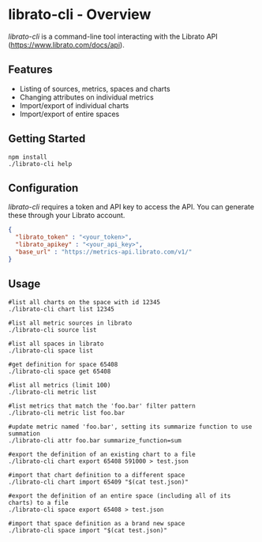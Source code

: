 # librato-cli - Overview #

_librato-cli_ is a command-line tool interacting with the Librato API (https://www.librato.com/docs/api).

## Features ##
* Listing of sources, metrics, spaces and charts
* Changing attributes on individual metrics
* Import/export of individual charts
* Import/export of entire spaces

## Getting Started ##
```
npm install
./librato-cli help
```

## Configuration ##
_librato-cli_ requires a token and API key to access the API. You can generate these through your Librato account.

```json
{
  "librato_token" : "<your_token>",
  "librato_apikey" : "<your_api_key>",
  "base_url" : "https://metrics-api.librato.com/v1/"
}
```

## Usage ##

```
#list all charts on the space with id 12345
./librato-cli chart list 12345

#list all metric sources in librato
./librato-cli source list

#list all spaces in librato
./librato-cli space list

#get definition for space 65408
./librato-cli space get 65408

#list all metrics (limit 100)
./librato-cli metric list

#list metrics that match the 'foo.bar' filter pattern
./librato-cli metric list foo.bar

#update metric named 'foo.bar', setting its summarize function to use summation
./librato-cli attr foo.bar summarize_function=sum

#export the definition of an existing chart to a file
./librato-cli chart export 65408 591000 > test.json

#import that chart definition to a different space
./librato-cli chart import 65409 "$(cat test.json)"

#export the definition of an entire space (including all of its charts) to a file
./librato-cli space export 65408 > test.json

#import that space definition as a brand new space
./librato-cli space import "$(cat test.json)"
```
